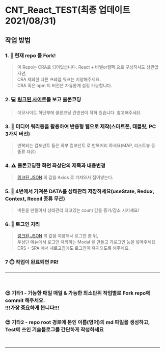 CNT_React_TEST(최종 업데이트 2021/08/31)
============

## 작업 방법

### 1. :fork_and_knife: 현재 repo 를 Fork!
> 이 Repo는 CRA로 되어있습니다.
> React + 바벨or웹팩 으로 구성하셔도 상관없지만,<br />
> CRA 제외한 다른 프레임 워크는 지양해주세요.<br />
> CRA 혹은 npm 의 버전은 자유롭게 설정 가능합니다.

### 2. :computer: [링크된 사이트](https://clone.cntcompany.site/)를 보고 클론코딩
> 데모사이트 하단부에 클론코딩 컨벤션이 적혀 있습니다. 참고해주세요.

### 3. :iphone: 미디어 쿼리등을 활용하여 반응형 웹으로 제작(스마트폰, 태블릿, PC 3가지 버전)
> 반복되는 컴포넌트 들은 외부 컴포넌트 로 반복처리 하세요(MAP, 리스트뷰 등 종류 자유)
> 

### 4. :warning: 클론코딩한 화면 좌상단의 제목과 내용변경
> [링크된 JSON](https://heronoah.github.io/CNT_Web_TEST_Ref/test-value/) 의 값을 Axios 로 가져와서 집어넣는다.

### 5. :floppy_disk: 4번에서 가져온 DATA를 상태관리 저장하세요(useState, Redux, Context, Recoil 종류 무관)
> 버튼을 만들어서 상태관리 되고있는 count 값을 증가/감소 시키세요!

### 6. :ghost: 로그인 처리
> [링크된 JSON](https://heronoah.github.io/CNT_Web_TEST_Ref/login/) 의 값을 이용해서 로그인 한 뒤,<br />
> 우상단 메뉴에서 로그인 처리하는 Modal 을 만들고 기로그인 능을 넣어주세요
> CRS + SPA 에서 새로고침에도 로그인이 유지되도록 해주세요.

### 7 :stopwatch: 작업이 완료되면 PR!

---

<br />

### :heart_eyes: 기타1 - 가능한 매일 매일 & 가능한 최소단위 작업별로 Fork repo에 commit 해주세요.<br />!!!가장 중요하게 봅니다!!!
### :heart_eyes: 기타2 - repo root 경로에 본인 이름(영어)의 md 파일을 생성하고,<br />Test에 쓰인 기술블로그를 간단하게 작성하세요
<br />

---
